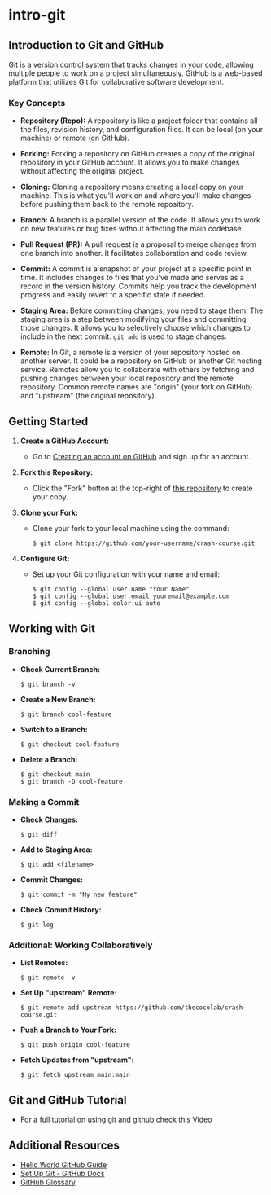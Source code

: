 # intro-git

## Introduction to Git and GitHub

Git is a version control system that tracks changes in your code, allowing multiple people to work on a project simultaneously. GitHub is a web-based platform that utilizes Git for collaborative software development.

### Key Concepts

- **Repository (Repo):** A repository is like a project folder that contains all the files, revision history, and configuration files. It can be local (on your machine) or remote (on GitHub).

- **Forking:** Forking a repository on GitHub creates a copy of the original repository in your GitHub account. It allows you to make changes without affecting the original project.

- **Cloning:** Cloning a repository means creating a local copy on your machine. This is what you'll work on and where you'll make changes before pushing them back to the remote repository.

- **Branch:** A branch is a parallel version of the code. It allows you to work on new features or bug fixes without affecting the main codebase.

- **Pull Request (PR):** A pull request is a proposal to merge changes from one branch into another. It facilitates collaboration and code review.

- **Commit:** A commit is a snapshot of your project at a specific point in time. It includes changes to files that you've made and serves as a record in the version history. Commits help you track the development progress and easily revert to a specific state if needed.

- **Staging Area:** Before committing changes, you need to stage them. The staging area is a step between modifying your files and committing those changes. It allows you to selectively choose which changes to include in the next commit. `git add` is used to stage changes.

- **Remote:** In Git, a remote is a version of your repository hosted on another server. It could be a repository on GitHub or another Git hosting service. Remotes allow you to collaborate with others by fetching and pushing changes between your local repository and the remote repository. Common remote names are "origin" (your fork on GitHub) and "upstream" (the original repository).

## Getting Started

1. **Create a GitHub Account:**
   - Go to [Creating an account on GitHub](https://docs.github.com/en/get-started/quickstart/creating-an-account-on-github) and sign up for an account.

2. **Fork this Repository:**
   - Click the "Fork" button at the top-right of [this repository](https://github.com/thecocolab/crash-course.git) to create your copy.

3. **Clone your Fork:**
   - Clone your fork to your local machine using the command:
     ```
     $ git clone https://github.com/your-username/crash-course.git
     ```

4. **Configure Git:**
   - Set up your Git configuration with your name and email:
     ```
     $ git config --global user.name "Your Name"
     $ git config --global user.email youremail@example.com
     $ git config --global color.ui auto
     ```

## Working with Git

### Branching

- **Check Current Branch:**
  ```
  $ git branch -v
  ```

- **Create a New Branch:**
  ```
  $ git branch cool-feature
  ```

- **Switch to a Branch:**
  ```
  $ git checkout cool-feature
  ```

- **Delete a Branch:**
  ```
  $ git checkout main
  $ git branch -D cool-feature
  ```

### Making a Commit

- **Check Changes:**
  ```
  $ git diff
  ```

- **Add to Staging Area:**
  ```
  $ git add <filename>
  ```

- **Commit Changes:**
  ```
  $ git commit -m "My new feature"
  ```

- **Check Commit History:**
  ```
  $ git log
  ```

### Additional: Working Collaboratively

- **List Remotes:**
  ```
  $ git remote -v
  ```

- **Set Up "upstream" Remote:**
  ```
  $ git remote add upstream https://github.com/thecocolab/crash-course.git
  ```

- **Push a Branch to Your Fork:**
  ```
  $ git push origin cool-feature
  ```

- **Fetch Updates from "upstream":**
  ```
  $ git fetch upstream main:main
  ```

## Git and GitHub Tutorial

- For a full tutorial on using git and github check this [Video](https://youtu.be/fBgxmpk9C4I?si=nDAjC5j9F1WQVWht)

## Additional Resources

- [Hello World GitHub Guide](https://docs.github.com/en/get-started/quickstart/hello-world)
- [Set Up Git - GitHub Docs](https://docs.github.com/en/get-started/getting-started-with-git/set-up-git)
- [GitHub Glossary](https://docs.github.com/en/get-started/quickstart/github-glossary)



